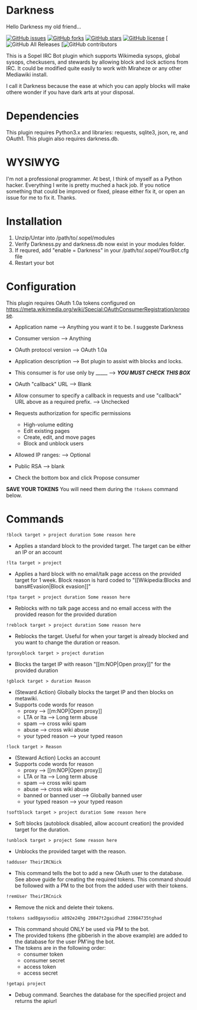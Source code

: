 # Darkness
Hello Darkness my old friend...

[![GitHub issues](https://img.shields.io/github/issues/Operator873/Darkness)](https://github.com/Operator873/Darkness/issues)
[![GitHub forks](https://img.shields.io/github/forks/Operator873/Darkness)](https://github.com/Operator873/Darkness/network)
[![GitHub stars](https://img.shields.io/github/stars/Operator873/Darkness)](https://github.com/Operator873/Darkness/stargazers)
[![GitHub license](https://img.shields.io/github/license/Operator873/Darkness)](https://github.com/Operator873/Darkness/blob/master/LICENSE)
[![GitHub All Releases](https://img.shields.io/github/downloads/Operator873/Darkness/total)
[![GitHub contributors](https://img.shields.io/github/contributors/Operator873/Darkness)

This is a Sopel IRC Bot plugin which supports Wikimedia sysops, global sysops, checkusers, and stewards by allowing block and lock actions from IRC. It could be modified quite easily to work with Miraheze or any other Mediawiki install.

I call it Darkness because the ease at which you can apply blocks will make othere wonder if you have dark arts at your disposal.

# Dependencies

This plugin requires Python3.x and libraries: requests, sqlite3, json, re, and OAuth1. This plugin also requires darkness.db.

# WYSIWYG

I'm not a professional programmer. At best, I think of myself as a Python hacker. Everything I write is pretty muched a hack job. If you notice something that could be improved or fixed, please either fix it, or open an issue for me to fix it. Thanks.

# Installation

1. Unzip/Untar into /path/to/.sopel/modules
2. Verify Darkness.py and darkness.db now exist in your modules folder.
3. If requred, add "enable = Darkness" in your /path/to/.sopel/YourBot.cfg file
4. Restart your bot

# Configuration

This plugin requires OAuth 1.0a tokens configured on https://meta.wikimedia.org/wiki/Special:OAuthConsumerRegistration/propose.

* Application name --> Anything you want it to be. I suggeste Darkness
* Consumer version --> Anything
* OAuth protocol version --> OAuth 1.0a
* Application description --> Bot plugin to assist with blocks and locks.
* This consumer is for use only by _____ --> ***YOU MUST CHECK THIS BOX***
* OAuth "callback" URL --> Blank
* Allow consumer to specify a callback in requests and use "callback" URL above as a required prefix. --> Unchecked
* Requests authorization for specific permissions
  * High-volume editing
  * Edit existing pages
  * Create, edit, and move pages
  * Block and unblock users
 
* Allowed IP ranges: --> Optional
* Public RSA --> blank
* Check the bottom box and click Propose consumer

**SAVE YOUR TOKENS** You will need them during the ```!tokens``` command below.

# Commands

```!block target > project duration Some reason here```
  - Applies a standard block to the provided target. The target can be either an IP or an account

```!lta target > project```
  - Applies a hard block with no email/talk page access on the provided target for 1 week. Block reason is hard coded to "[[Wikipedia:Blocks and bans#Evasion|Block evasion]]"

```!tpa target > project duration Some reason here```
  - Reblocks with no talk page access and no email access with the provided reason for the provided duration

```!reblock target > project duration Some reason here```
  - Reblocks the target. Useful for when your target is already blocked and you want to change the duration or reason.

```!proxyblock target > project duration```
  - Blocks the target IP with reason "[[m:NOP|Open proxy]]" for the provided duration

```!gblock target > duration Reason```
  - (Steward Action) Globally blocks the target IP and then blocks on metawiki.
  - Supports code words for reason
    - proxy --> [[m:NOP|Open proxy]]
    - LTA or lta --> Long term abuse
    - spam --> cross wiki spam
    - abuse --> cross wiki abuse
    - your typed reason --> your typed reason

```!lock target > Reason```
  - (Steward Action) Locks an account
  - Supports code words for reason
    - proxy --> [[m:NOP|Open proxy]]
    - LTA or lta --> Long term abuse
    - spam --> cross wiki spam
    - abuse --> cross wiki abuse
    - banned or banned user --> Globally banned user
    - your typed reason --> your typed reason

```!softblock target > project duration Some reason here```
  - Soft blocks (autoblock disabled, allow account creation) the provided target for the duration.

```!unblock target > project Some reason here```
  - Unblocks the provided target with the reason.

```!adduser TheirIRCNick```
  - This command tells the bot to add a new OAuth user to the database. See above guide for creating the required tokens. This command should be followed with a PM to the bot from the added user with their tokens.
  
```!remUser TheirIRCnick```
  - Remove the nick and delete their tokens.

```!tokens sad8gaysodiu a892e24hg 20847t2gaidhad 23984735tghad```
  - This command should ONLY be used via PM to the bot.
  - The provided tokens (the gibberish in the above example) are added to the database for the user PM'ing the bot.
  - The tokens are in the following order:
    - consumer token
    - consumer secret
    - access token
    - access secret

```!getapi project```
  - Debug command. Searches the database for the specified project and returns the apiurl
